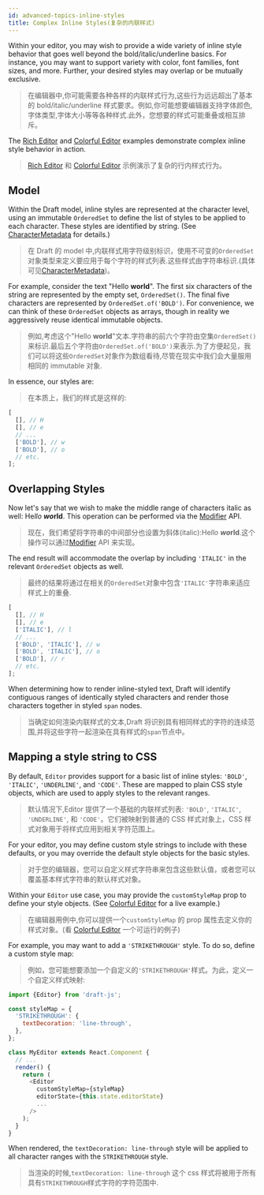 ```yaml
---
id: advanced-topics-inline-styles
title: Complex Inline Styles(复杂的内联样式)
---
```


Within your editor, you may wish to provide a wide variety of inline style
behavior that goes well beyond the bold/italic/underline basics. For instance,
you may want to support variety with color, font families, font sizes, and more.
Further, your desired styles may overlap or be mutually exclusive.

> 在编辑器中,你可能需要各种各样的内联样式行为,这些行为远远超出了基本的 bold/italic/underline 样式要求。例如,你可能想要编辑器支持字体颜色,字体类型,字体大小等等各种样式.此外，您想要的样式可能重叠或相互排斥。

The [Rich Editor](http://github.com/facebook/draft-js/tree/master/examples/draft-0-10-0/rich) and
[Colorful Editor](http://github.com/facebook/draft-js/tree/master/examples/draft-0-10-0/color)
examples demonstrate complex inline style behavior in action.

> [Rich Editor](http://github.com/facebook/draft-js/tree/master/examples/draft-0-10-0/rich) 和 [Colorful Editor](http://github.com/facebook/draft-js/tree/master/examples/draft-0-10-0/color) 示例演示了复杂的行内样式行为。

## Model

Within the Draft model, inline styles are represented at the character level,
using an immutable `OrderedSet` to define the list of styles to be applied to
each character. These styles are identified by string. (See [CharacterMetadata](/docs/api-reference-character-metadata)
for details.)

> 在 Draft 的 model 中,内联样式用字符级别标识，使用不可变的`OrderedSet`对象类型来定义要应用于每个字符的样式列表.这些样式由字符串标识.(具体可见[CharacterMetadata](/docs/api-reference-character-metadata))。

For example, consider the text "Hello **world**". The first six characters of
the string are represented by the empty set, `OrderedSet()`. The final five
characters are represented by `OrderedSet.of('BOLD')`. For convenience, we can
think of these `OrderedSet` objects as arrays, though in reality we aggressively
reuse identical immutable objects.

> 例如,考虑这个"Hello **world**"文本.字符串的前六个字符由空集`OrderedSet()`来标识.最后五个字符由`OrderedSet.of('BOLD')`来表示.为了方便起见，我们可以将这些`OrderedSet`对象作为数组看待,尽管在现实中我们会大量服用相同的 immutable 对象.

In essence, our styles are:

> 在本质上，我们的样式是这样的:

```js
[
  [], // H
  [], // e
  // ...
  ['BOLD'], // w
  ['BOLD'], // o
  // etc.
];
```

## Overlapping Styles

Now let's say that we wish to make the middle range of characters italic as well:
He*llo* ***wo*rld**. This operation can be performed via the
[Modifier](/docs/api-reference-modifier) API.

> 现在，我们希望将字符串的中间部分也设置为斜体(italic):He*llo* ***wo*rld**.这个操作可以通过[Modifier](/docs/api-reference-modifier) API 来实现。

The end result will accommodate the overlap by including `'ITALIC'` in the
relevant `OrderedSet` objects as well.

> 最终的结果将通过在相关的`OrderedSet`对象中包含`'ITALIC'`字符串来适应样式上的重叠.

```js
[
  [], // H
  [], // e
  ['ITALIC'], // l
  // ...
  ['BOLD', 'ITALIC'], // w
  ['BOLD', 'ITALIC'], // o
  ['BOLD'], // r
  // etc.
];
```

When determining how to render inline-styled text, Draft will identify
contiguous ranges of identically styled characters and render those characters
together in styled `span` nodes.

> 当确定如何渲染内联样式的文本,Draft 将识别具有相同样式的字符的连续范围,并将这些字符一起渲染在具有样式的`span`节点中。

## Mapping a style string to CSS

By default, `Editor` provides support for a basic list of inline styles:
`'BOLD'`, `'ITALIC'`, `'UNDERLINE'`, and `'CODE'`. These are mapped to plain CSS
style objects, which are used to apply styles to the relevant ranges.

> 默认情况下,Editor 提供了一个基础的内联样式列表: `'BOLD'`, `'ITALIC'`, `'UNDERLINE'`, 和 `'CODE'`。它们被映射到普通的 CSS 样式对象上，CSS 样式对象用于将样式应用到相关字符范围上。

For your editor, you may define custom style strings to include with these
defaults, or you may override the default style objects for the basic styles.

> 对于您的编辑器，您可以自定义样式字符串来包含这些默认值，或者您可以覆盖基本样式字符串的默认样式对象。

Within your `Editor` use case, you may provide the `customStyleMap` prop
to define your style objects. (See
[Colorful Editor](http://github.com/facebook/draft-js/tree/master/examples/draft-0-10-0/color)
for a live example.)

> 在编辑器用例中,你可以提供一个`customStyleMap` 的 prop 属性去定义你的样式对象。(看 [Colorful Editor](http://github.com/facebook/draft-js/tree/master/examples/draft-0-10-0/color) 一个可运行的例子)

For example, you may want to add a `'STRIKETHROUGH'` style. To do so, define a
custom style map:

> 例如，您可能想要添加一个自定义的`'STRIKETHROUGH'`样式。为此，定义一个自定义样式映射:

```js
import {Editor} from 'draft-js';

const styleMap = {
  'STRIKETHROUGH': {
    textDecoration: 'line-through',
  },
};

class MyEditor extends React.Component {
  // ...
  render() {
    return (
      <Editor
        customStyleMap={styleMap}
        editorState={this.state.editorState}
        ...
      />
    );
  }
}
```

When rendered, the `textDecoration: line-through` style will be applied to all
character ranges with the `STRIKETHROUGH` style.

> 当渲染的时候,`textDecoration: line-through` 这个 css 样式将被用于所有具有`STRIKETHROUGH`样式字符的字符范围中.

